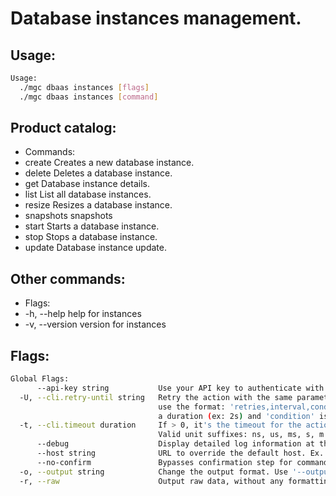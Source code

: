 # Database instances management.

## Usage:
```bash
Usage:
  ./mgc dbaas instances [flags]
  ./mgc dbaas instances [command]
```

## Product catalog:
- Commands:
- create      Creates a new database instance.
- delete      Deletes a database instance.
- get         Database instance details.
- list        List all database instances.
- resize      Resizes a database instance.
- snapshots   snapshots
- start       Starts a database instance.
- stop        Stops a database instance.
- update      Database instance update.

## Other commands:
- Flags:
- -h, --help      help for instances
- -v, --version   version for instances

## Flags:
```bash
Global Flags:
      --api-key string           Use your API key to authenticate with the API
  -U, --cli.retry-until string   Retry the action with the same parameters until the given condition is met. The flag parameters
                                 use the format: 'retries,interval,condition', where 'retries' is a positive integer, 'interval' is
                                 a duration (ex: 2s) and 'condition' is a 'engine=value' pair such as "jsonpath=expression"
  -t, --cli.timeout duration     If > 0, it's the timeout for the action execution. It's specified as numbers and unit suffix.
                                 Valid unit suffixes: ns, us, ms, s, m and h. Examples: 300ms, 1m30s
      --debug                    Display detailed log information at the debug level
      --host string              URL to override the default host. Ex. https://api.magalu.com.br or http://localhost/v1/route
      --no-confirm               Bypasses confirmation step for commands that ask a confirmation from the user
  -o, --output string            Change the output format. Use '--output=help' to know more details.
  -r, --raw                      Output raw data, without any formatting or coloring
```

